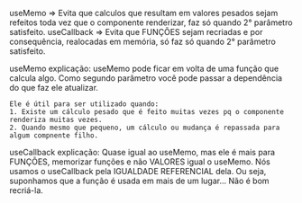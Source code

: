 useMemo => Evita que calculos que resultam em valores pesados sejam refeitos toda vez que o componente renderizar, faz só quando 2° parâmetro satisfeito.
useCallback => Evita que FUNÇÕES sejam recriadas e por consequência, realocadas em memória, só faz só quando 2° parâmetro satisfeito.

useMemo explicação: 
    useMemo pode ficar em volta de uma função que calcula algo. 
    Como segundo parâmetro você pode passar a dependência do que faz ele atualizar.

    Ele é útil para ser utilizado quando:
    1. Existe um cálculo pesado que é feito muitas vezes pq o componente renderiza muitas vezes.
    2. Quando mesmo que pequeno, um cálculo ou mudança é repassada para algum compnente filho.

useCallback explicação:
    Quase igual ao useMemo, mas ele é mais para FUNÇÕES, memorizar funções e não VALORES igual o useMemo.
    Nós usamos o useCallback pela IGUALDADE REFERENCIAL dela. Ou seja, suponhamos que a função é usada em mais de um lugar... Não é bom recriá-la.